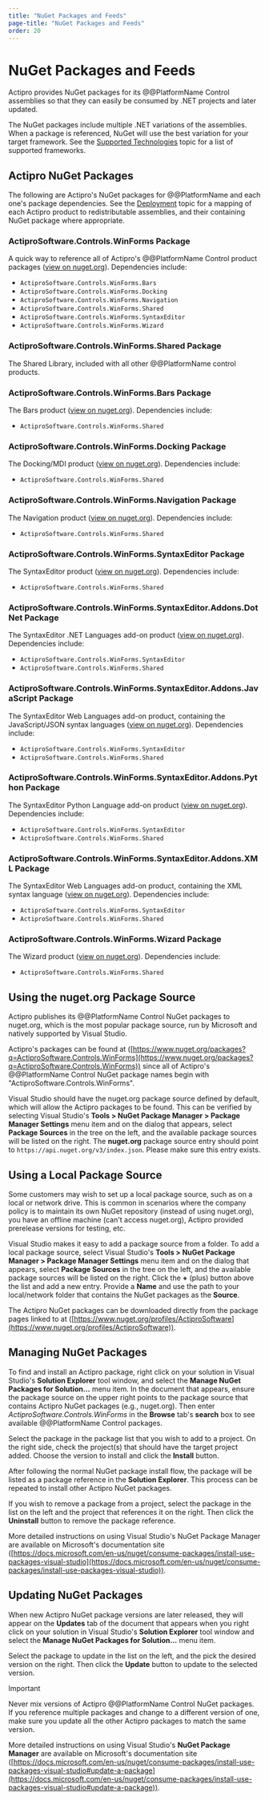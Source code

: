 ```yaml
---
title: "NuGet Packages and Feeds"
page-title: "NuGet Packages and Feeds"
order: 20
---
```

# NuGet Packages and Feeds

Actipro provides NuGet packages for its @@PlatformName Control assemblies so that they can easily be consumed by .NET projects and later updated.

The NuGet packages include multiple .NET variations of the assemblies.  When a package is referenced, NuGet will use the best variation for your target framework.  See the [Supported Technologies](supported-technologies.md) topic for a list of supported frameworks.

## Actipro NuGet Packages

The following are Actipro's NuGet packages for @@PlatformName and each one's package dependencies.  See the [Deployment](deployment.md) topic for a mapping of each Actipro product to redistributable assemblies, and their containing NuGet package where appropriate.

### ActiproSoftware.Controls.WinForms Package

A quick way to reference all of Actipro's @@PlatformName Control product packages ([view on nuget.org](https://www.nuget.org/packages/ActiproSoftware.Controls.WinForms)).  Dependencies include:

- `ActiproSoftware.Controls.WinForms.Bars`
- `ActiproSoftware.Controls.WinForms.Docking`
- `ActiproSoftware.Controls.WinForms.Navigation`
- `ActiproSoftware.Controls.WinForms.Shared`
- `ActiproSoftware.Controls.WinForms.SyntaxEditor`
- `ActiproSoftware.Controls.WinForms.Wizard`

### ActiproSoftware.Controls.WinForms.Shared Package

The Shared Library, included with all other @@PlatformName control products.

### ActiproSoftware.Controls.WinForms.Bars Package

The Bars product ([view on nuget.org](https://www.nuget.org/packages/ActiproSoftware.Controls.WinForms.Bars)).  Dependencies include:

- `ActiproSoftware.Controls.WinForms.Shared`

### ActiproSoftware.Controls.WinForms.Docking Package

The Docking/MDI product ([view on nuget.org](https://www.nuget.org/packages/ActiproSoftware.Controls.WinForms.Docking)).  Dependencies include:

- `ActiproSoftware.Controls.WinForms.Shared`

### ActiproSoftware.Controls.WinForms.Navigation Package

The Navigation product ([view on nuget.org](https://www.nuget.org/packages/ActiproSoftware.Controls.WinForms.Navigation)).  Dependencies include:

- `ActiproSoftware.Controls.WinForms.Shared`

### ActiproSoftware.Controls.WinForms.SyntaxEditor Package

The SyntaxEditor product ([view on nuget.org](https://www.nuget.org/packages/ActiproSoftware.Controls.WinForms.SyntaxEditor)).  Dependencies include:

- `ActiproSoftware.Controls.WinForms.Shared`

### ActiproSoftware.Controls.WinForms.SyntaxEditor.Addons.DotNet Package

The SyntaxEditor .NET Languages add-on product ([view on nuget.org](https://www.nuget.org/packages/ActiproSoftware.Controls.WinForms.SyntaxEditor.Addons.DotNet)).  Dependencies include:

- `ActiproSoftware.Controls.WinForms.SyntaxEditor`
- `ActiproSoftware.Controls.WinForms.Shared`

### ActiproSoftware.Controls.WinForms.SyntaxEditor.Addons.JavaScript Package

The SyntaxEditor Web Languages add-on product, containing the JavaScript/JSON syntax languages ([view on nuget.org](https://www.nuget.org/packages/ActiproSoftware.Controls.WinForms.SyntaxEditor.Addons.JavaScript)).  Dependencies include:

- `ActiproSoftware.Controls.WinForms.SyntaxEditor`
- `ActiproSoftware.Controls.WinForms.Shared`

### ActiproSoftware.Controls.WinForms.SyntaxEditor.Addons.Python Package

The SyntaxEditor Python Language add-on product ([view on nuget.org](https://www.nuget.org/packages/ActiproSoftware.Controls.WinForms.SyntaxEditor.Addons.Python)).  Dependencies include:

- `ActiproSoftware.Controls.WinForms.SyntaxEditor`
- `ActiproSoftware.Controls.WinForms.Shared`

### ActiproSoftware.Controls.WinForms.SyntaxEditor.Addons.XML Package

The SyntaxEditor Web Languages add-on product, containing the XML syntax language ([view on nuget.org](https://www.nuget.org/packages/ActiproSoftware.Controls.WinForms.SyntaxEditor.Addons.XML)).  Dependencies include:

- `ActiproSoftware.Controls.WinForms.SyntaxEditor`
- `ActiproSoftware.Controls.WinForms.Shared`

### ActiproSoftware.Controls.WinForms.Wizard Package

The Wizard product ([view on nuget.org](https://www.nuget.org/packages/ActiproSoftware.Controls.WinForms.Wizard)).  Dependencies include:

- `ActiproSoftware.Controls.WinForms.Shared`

## Using the nuget.org Package Source

Actipro publishes its @@PlatformName Control NuGet packages to nuget.org, which is the most popular package source, run by Microsoft and natively supported by Visual Studio.

Actipro's packages can be found at ([https://www.nuget.org/packages?q=ActiproSoftware.Controls.WinForms](https://www.nuget.org/packages?q=ActiproSoftware.Controls.WinForms)) since all of Actipro's @@PlatformName Control NuGet package names begin with "ActiproSoftware.Controls.WinForms".

Visual Studio should have the nuget.org package source defined by default, which will allow the Actipro packages to be found.  This can be verified by selecting Visual Studio's **Tools > NuGet Package Manager > Package Manager Settings** menu item and on the dialog that appears, select **Package Sources** in the tree on the left, and the available package sources will be listed on the right.  The **nuget.org** package source entry should point to `https://api.nuget.org/v3/index.json`.  Please make sure this entry exists.

## Using a Local Package Source

Some customers may wish to set up a local package source, such as on a local or network drive.  This is common in scenarios where the company policy is to maintain its own NuGet repository (instead of using nuget.org), you have an offline machine (can't access nuget.org), Actipro provided prerelease versions for testing, etc.

Visual Studio makes it easy to add a package source from a folder.  To add a local package source, select Visual Studio's **Tools > NuGet Package Manager > Package Manager Settings** menu item and on the dialog that appears, select **Package Sources** in the tree on the left, and the available package sources will be listed on the right.  Click the **+** (plus) button above the list and add a new entry.  Provide a **Name** and use the path to your local/network folder that contains the NuGet packages as the **Source**.

The Actipro NuGet packages can be downloaded directly from the package pages linked to at ([https://www.nuget.org/profiles/ActiproSoftware](https://www.nuget.org/profiles/ActiproSoftware)).

## Managing NuGet Packages

To find and install an Actipro package, right click on your solution in Visual Studio's **Solution Explorer** tool window, and select the **Manage NuGet Packages for Solution...** menu item.  In the document that appears, ensure the package source on the upper right points to the package source that contains Actipro NuGet packages (e.g., nuget.org).  Then enter *ActiproSoftware.Controls.WinForms* in the **Browse** tab's **search** box to see available @@PlatformName Control packages.

Select the package in the package list that you wish to add to a project.  On the right side, check the project(s) that should have the target project added.  Choose the version to install and click the **Install** button.

After following the normal NuGet package install flow, the package will be listed as a package reference in the **Solution Explorer**.  This process can be repeated to install other Actipro NuGet packages.

If you wish to remove a package from a project, select the package in the list on the left and the project that references it on the right.  Then click the **Uninstall** button to remove the package reference.

More detailed instructions on using Visual Studio's NuGet Package Manager are available on Microsoft's documentation site ([https://docs.microsoft.com/en-us/nuget/consume-packages/install-use-packages-visual-studio](https://docs.microsoft.com/en-us/nuget/consume-packages/install-use-packages-visual-studio)).

## Updating NuGet Packages

When new Actipro NuGet package versions are later released, they will appear on the **Updates** tab of the document that appears when you right click on your solution in Visual Studio's **Solution Explorer** tool window and select the **Manage NuGet Packages for Solution...** menu item.

Select the package to update in the list on the left, and the pick the desired version on the right.  Then click the **Update** button to update to the selected version.

> [!IMPORTANT]
> Never mix versions of Actipro @@PlatformName Control NuGet packages.  If you reference multiple packages and change to a different version of one, make sure you update all the other Actipro packages to match the same version.

More detailed instructions on using Visual Studio's **NuGet Package Manager** are available on Microsoft's documentation site ([https://docs.microsoft.com/en-us/nuget/consume-packages/install-use-packages-visual-studio#update-a-package](https://docs.microsoft.com/en-us/nuget/consume-packages/install-use-packages-visual-studio#update-a-package)).

